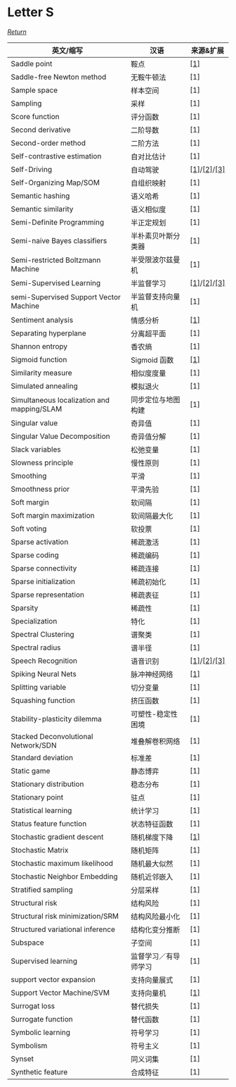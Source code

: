 # Letter S
[*Return*](https://github.com/SyncedAI00/Artificial-Intelligence-Terminology/blob/master/README.md)

英文/缩写|汉语|来源&扩展
---|---|---
Saddle point|鞍点|[[1]](https://www.jiqizhixin.com/articles/2017-09-08)
Saddle-free Newton method|无鞍牛顿法|[1]
Sample space|样本空间|[1]
Sampling|采样|[1]
Score function|评分函数|[1]
Second derivative|二阶导数|[1]
Second-order method|二阶方法|[1]
Self-contrastive estimation|自对比估计|[1]
Self-Driving|自动驾驶|[[1]](https://www.jiqizhixin.com/articles/2017-12-27-7)/[[2]](https://www.jiqizhixin.com/articles/2018-01-16)/[[3]](https://www.jiqizhixin.com/articles/2018-01-08-9)
Self-Organizing Map/SOM|自组织映射|[1]
Semantic hashing|语义哈希|[1]
Semantic similarity|语义相似度|[1]
Semi-Definite Programming|半正定规划|[1]
Semi-naive Bayes classifiers|半朴素贝叶斯分类器|[1]
Semi-restricted Boltzmann Machine|半受限波尔兹曼机|[1]
Semi-Supervised Learning|半监督学习|[[1]](https://www.jiqizhixin.com/articles/2017-12-22-3)/[[2]](https://www.jiqizhixin.com/articles/2017-12-02)/[[3]](https://www.jiqizhixin.com/articles/2018-01-07)
semi-Supervised Support Vector Machine|半监督支持向量机|[1]
Sentiment analysis|情感分析|[[1]](https://www.jiqizhixin.com/articles/2017-12-07-7)
Separating hyperplane|分离超平面|[1]
Shannon entropy|香农熵|[1]
Sigmoid function|Sigmoid 函数|[[1]](https://www.jiqizhixin.com/articles/2017-11-02-26)
Similarity measure|相似度度量|[1]
Simulated annealing|模拟退火|[1]
Simultaneous localization and mapping/SLAM|同步定位与地图构建|[1]
Singular value|奇异值|[1]
Singular Value Decomposition|奇异值分解|[1]
Slack variables|松弛变量|[1]
Slowness principle|慢性原则|[1]
Smoothing|平滑|[1]
Smoothness prior|平滑先验|[1]
Soft margin|软间隔|[1]
Soft margin maximization|软间隔最大化|[1]
Soft voting|软投票|[1]
Sparse activation|稀疏激活|[1]
Sparse coding|稀疏编码|[1]
Sparse connectivity|稀疏连接|[1]
Sparse initialization|稀疏初始化|[1]
Sparse representation|稀疏表征|[1]
Sparsity|稀疏性|[1]
Specialization|特化|[1]
Spectral Clustering|谱聚类|[1]
Spectral radius|谱半径|[1]
Speech Recognition|语音识别|[[1]](https://www.jiqizhixin.com/articles/2018-01-01-3)/[[2]](https://www.jiqizhixin.com/articles/2017-12-04)/[[3]](https://www.jiqizhixin.com/articles/2017-12-15)
Spiking Neural Nets|脉冲神经网络|[[1]](https://www.jiqizhixin.com/articles/2018-01-13-7)
Splitting variable|切分变量|[1]
Squashing function|挤压函数|[1]
Stability-plasticity dilemma|可塑性-稳定性困境|[1]
Stacked Deconvolutional Network/SDN|堆叠解卷积网络|[1]
Standard deviation|标准差|[1]
Static game|静态博弈|[1]
Stationary distribution|稳态分布|[1]
Stationary point|驻点|[1]
Statistical learning|统计学习|[1]
Status feature function|状态特征函数|[1]
Stochastic gradient descent|随机梯度下降|[[1]](https://www.jiqizhixin.com/articles/2017-12-25-10)
Stochastic Matrix|随机矩阵|[1]
Stochastic maximum likelihood|随机最大似然|[1]
Stochastic Neighbor Embedding|随机近邻嵌入|[1]
Stratified sampling|分层采样|[1]
Structural  risk|结构风险|[1]
Structural risk minimization/SRM|结构风险最小化|[1]
Structured variational inference|结构化变分推断|[1]
Subspace|子空间|[1]
Supervised learning|监督学习／有导师学习|[1]
support vector expansion|支持向量展式|[1]
Support Vector Machine/SVM|支持向量机|[[1]](https://www.jiqizhixin.com/articles/2017-10-08)
Surrogat loss|替代损失|[1]
Surrogate function|替代函数|[1]
Symbolic learning|符号学习|[1]
Symbolism|符号主义|[1]
Synset|同义词集|[1]
Synthetic feature|合成特征|[1]
